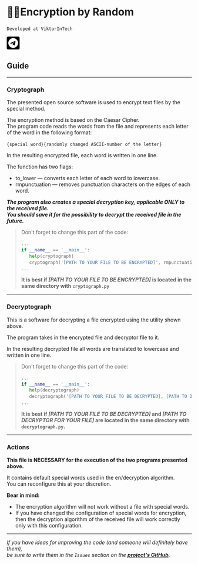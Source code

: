 # :game_die::closed_lock_with_key:Encryption by Random
`Developed at ViktorInTech`

[<img height="35" src=".\media\telegram.png" title="Telegram Channel" width="35"/>](https://viktorintech.t.me)


## Guide
***
### Cryptograph
The presented open source software is used to encrypt text files by the special method.

The encryption method is based on the Caesar Cipher.  
The program code reads the words from the file and
represents each letter of the word in the following format:

`{special word}{randomly changed ASCII-number of the letter}`

In the resulting encrypted file, each word is written in one line.

The function has two flags:
- to_lower — converts each letter of each word to lowercase.
- rmpunctuation — removes punctuation characters on the edges of each word.

***The program also creates a special decryption key, applicable *ONLY* to the received file.***  
***You should save it for the possibility to decrypt the received file in the future.***

> Don't forget to change this part of the code:
> 
> ```python
> ...
> if __name__ == '__main__':
>    help(cryptograph)
>    cryptograph('[PATH TO YOUR FILE TO BE ENCRYPTED]', rmpunctuation=False)
> ...
> ```
> **It is best if *[PATH TO YOUR FILE TO BE ENCRYPTED]* is located in the same directory with `cryptograph.py`**
***
### Decryptograph
This is a software for decrypting a file encrypted using the utility shown above.

The program takes in the encrypted file and decryptor file to it.

In the resulting decrypted file all words are translated to lowercase and written in one line.

> Don't forget to change this part of the code:
> 
> ```python
> ...
> if __name__ == '__main__':
>    help(decryptograph)
>    decryptograph('[PATH TO YOUR FILE TO BE DECRYPTED], [PATH TO DECRYPTOR FOR YOUR FILE]')
> ...
> ```
> **It is best if *[PATH TO YOUR FILE TO BE DECRYPTED]* and *[PATH TO DECRYPTOR FOR YOUR FILE]* are located in the same directory with `decryptograph.py`.**
***
### Actions
**This file is NECESSARY for the execution of the two programs presented above.**

It contains default special words used in the en/decryption algorithm.  
You can reconfigure this at your discretion.

**Bear in mind:**
* The encryption algorithm will not work without a file with special words.
* If you have changed the configuration of special words for encryption, then the decryption algorithm of the received file
will work correctly only with this configuration.
***
*If you have ideas for improving the code (and someone will definitely have them),*  
*be sure to write them in the `Issues` section on the **[project's GitHub](https://github.com/ViktorInTech/encrypting_by_random).***
